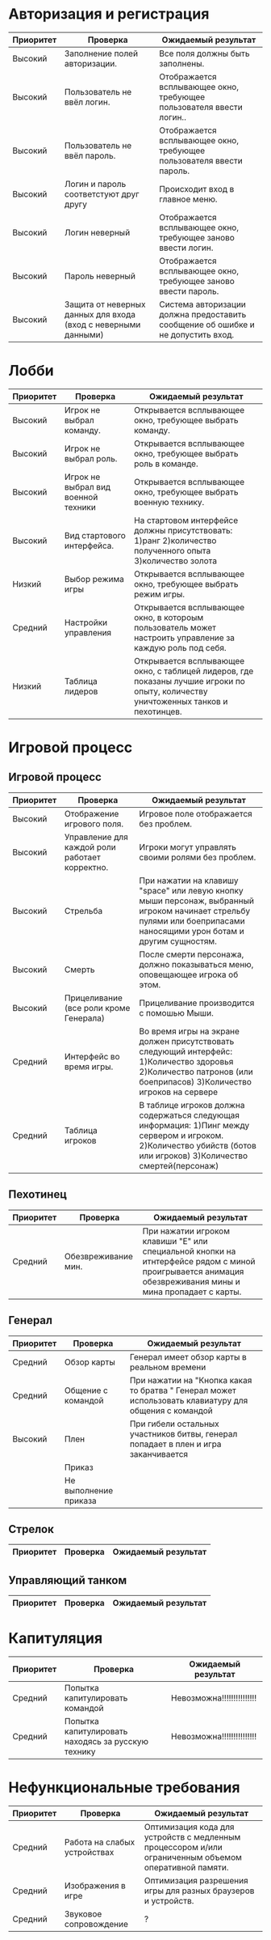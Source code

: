 # Авторизация и регистрация
| Приоритет | Проверка  |  Ожидаемый результат |
| ------------ | ------------ | ------------ |
| Высокий | Заполнение полей авторизации.  |  Все поля должны быть заполнены. |
| Высокий | Пользователь не ввёл логин.  |  Отображается всплывающее окно, требующее пользователя ввести логин.. |
| Высокий |Пользователь не ввёл пароль.  |  Отображается всплывающее окно, требующее пользователя ввести пароль. |
| Высокий |Логин и пароль соответстуют друг другу  |  Происходит вход в главное меню. |
| Высокий |Логин неверный  |  Отображается всплывающее окно, требующее заново ввести логин.|
| Высокий |Пароль неверный |  Отображается всплывающее окно, требующее заново ввести пароль. |
| Высокий |Защита от неверных данных для входа (вход с неверными данными) |  Система авторизации должна предоставить сообщение об ошибке и не допустить вход. |

# Лобби
| Приоритет | Проверка  |  Ожидаемый результат |
| ------------ | ------------ | ------------ |
| Высокий | Игрок не выбрал команду. | Открывается всплывающее окно, требующее выбрать команду. |  
| Высокий | Игрок не выбрал роль.  | Открывается всплывающее окно, требующее выбрать роль в команде. |  
| Высокий | Игрок не выбрал вид военной техники | Открывается всплывающее окно, требующее выбрать военную технику. |  
| Высокий | Вид стартового интерфейса. | На стартовом интерфейсе должны присутствовать: 1)ранг 2)количество полученного опыта 3)количество золота |  
| Низкий | Выбор режима игры | Открывается всплывающее окно, требующее выбрать режим игры. |  
| Средний | Настройки управления | Открывается всплывающее окно, в котороым пользователь может настроить управление за каждую роль под себя. |  
| Низкий | Таблица лидеров | Открывается всплывающее окно, с таблицей лидеров, где показаны лучшие игроки по опыту, количеству уничтоженных танков и пехотинцев. |  

# Игровой процесс
## Игровой процесс
| Приоритет | Проверка  |  Ожидаемый результат |
| ------------ | ------------ | ------------ |
| Высокий | Отображение игрового поля. | Игровое поле отображается без проблем. |
| Высокий | Управление для каждой роли работает корректно. | Игроки могут управлять своими ролями без проблем. |
| Высокий | Стрельба | При нажатии на клавишу "space" или левую кнопку мыши персонаж, выбранный игроком начинает стрельбу пулями или боеприпасами наносящими урон ботам и другим сущностям. |
| Высокий | Смерть | После смерти персонажа, должно показываться меню, оповещающее игрока об этом. |
| Высокий | Прицеливание (все роли кроме Генерала) | Прицеливание производится с помошью Мыши. |
| Средний | Интерфейс во время игры. | Во время игры на экране должен присутствовать следующий интерфейс: 1)Количество здоровья 2)Количество патронов (или боеприпасов) 3)Количество игроков на сервере  |
| Средний | Таблица игроков | В таблице игроков должна содержаться следующая информация: 1)Пинг между сервером и игроком. 2)Количество убийств (ботов или игроков) 3)Количество смертей(персонаж) |
## Пехотинец
| Приоритет | Проверка  |  Ожидаемый результат |
| ------------ | ------------ | ------------ |
| Средний | Обезвреживание мин. | При нажатии игроком клавиши "E" или специальной кнопки на итнтерфейсе рядом с миной проигрывается анимация обезвреживания мины и мина пропадает с карты. |
## Генерал
| Приоритет | Проверка  |  Ожидаемый результат |
| ------------ | ------------ | ------------ |
| Средний | Обзор карты | Генерал имеет обзор карты в реальном времени |
| Средний | Общение с командой | При нажатии на "Кнопка какая то братва " Генерал может использовать клавиатуру для общения с командой  |
| Высокий | Плен | При гибели остальных участников битвы, генерал попадает в плен и игра заканчивается  |
|  | Приказ |  |
|  | Не выполнение приказа |  |
## Стрелок
| Приоритет | Проверка  |  Ожидаемый результат |
| ------------ | ------------ | ------------ |
## Управляющий танком
| Приоритет | Проверка  |  Ожидаемый результат |
| ------------ | ------------ | ------------ |

# Капитуляция
| Приоритет | Проверка  |  Ожидаемый результат |
| ------------ | ------------ | ------------ |
| Средний | Попытка капитулировать командой | Невозможна!!!!!!!!!!!!!!! |
| Средний | Попытка капитулировать находясь за русскую технику | Невозможна!!!!!!!!!!!!!!! |

# Нефункциональные требования

| Приоритет | Проверка  |  Ожидаемый результат |
| ------------ | ------------ | ------------ |
| Средний | Работа на слабых устройствах | Оптимизация кода для устройств с медленным процессором и/или ограниченным объемом оперативной памяти. |
| Средний | Изображения в игре | Оптимизация разрешения игры для разных браузеров и устройств. |
| Средний | Звуковое сопровождение | ? |

